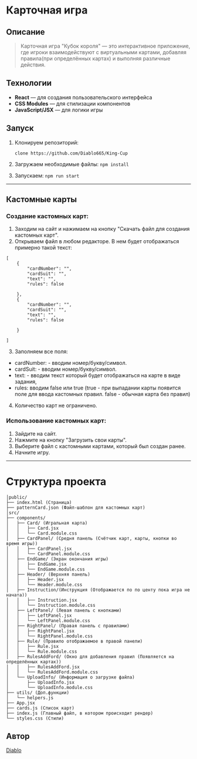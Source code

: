 # Карточная игра
## Описание
> Карточная игра "Кубок короля" — это интерактивное приложение, где игроки взаимодействуют с виртуальными картами, добавляя правила(при определённых картах) и выполняя различные действия.

## Технологии

- **React** — для создания пользовательского интерфейса
- **CSS Modules** — для стилизации компонентов
- **JavaScript/JSX** — для логики игры

## Запуск

1. Клонируем репозиторий: 

    ``` clone https://github.com/Diablo665/King-Cup ```

2. Загружаем необходимые файлы:
    ``` npm install ```

3. Запускаем: 
    ``` npm run start ```

---

## Кастомные карты

### Создание кастомных карт:

1. Заходим на сайт и нажимаем на кнопку "Скачать файл для создания кастомных карт".
2. Открываем файл в любом редакторе. В нем будет отображаться примерно такой текст: 
```
[
    {
        "cardNumber": "",
        "cardSuit": "",
        "text": "",
        "rules": false

    },
    {
        "cardNumber": "",
        "cardSuit": "",
        "text": "",
        "rules": false

    }

]
```

3. Заполняем все поля:

- cardNumber: - вводим номер/букву/символ. 
- cardSuit: - вводим номер/букву/символ. 
- text: - вводим текст который будет отображаться на карте в виде задания,
- rules: вводим false или true (true -  при выпадании карты появится поле для ввода кастомных правил. false - обычная карта без правил)

4. Количество карт не ограничено.

### Использование кастомных карт:

1. Зайдите на сайт.
2. Нажмите на кнопку "Загрузить свои карты".
3. Выберите файл с кастомными картами, который был создан ранее.
4. Начните игру.

---

# Структура проекта


```
│public/
├── index.html (Страница)
├── patternCard.json (Файл-шаблон для кастомных карт)
│src/
├── components/
│   ├── Card/ (Игральная карта)
│   │   ├── Card.jsx
│   │   └── Card.module.css
│   ├── CardPanel/ (Средня панель (Счётчик карт, карты, кнопки во время игры))
│   │   ├── CardPanel.jsx
│   │   └── CardPanel.module.css
│   ├── EndGame/ (Экран окончания игры)
│   │   ├── EndGame.jsx
│   │   └── EndGame.module.css
│   ├── Header/ (Верхняя панель)
│   │   ├── Header.jsx
│   │   └── Header.module.css
│   ├── Instruction/(Инструкция (Отображается по по центу пока игра не начата))
│   │   ├── Instruction.jsx
│   │   └── Instruction.module.css
│   ├── LeftPanel/ (Левая панель с кнопками)
│   │   ├── LeftPanel.jsx
│   │   └── LeftPanel.module.css
│   ├── RightPanel/ (Правая панель с правилами)
│   │   ├── RightPanel.jsx
│   │   └── RightPanel.module.css
│   ├── Rule/ (Правило отображаемое в правой панели)
│   │   ├── Rule.jsx
│   │   └── Rule.module.css
│   ├── RulesAddFord/ (Окно для добавления правил (Появляется на определённых картах))
│   │   ├── RulesAddFord.jsx
│   │   └── RulesAddFord.module.css
│   └── UploadInfo/ (Информация о загрузке файла)
│       ├── UploadInfo.jsx
│       └── UploadInfo.module.css
├── utils/ (Доп.функции)
│   └── helpers.js
├── App.jsx 
├── cards.js (Список карт)
├── index.js (Главный файл, в котором происходит рендер)
└── styles.css (Стили)

```

## Автор 

[Diablo](https://github.com/Diablo665)

